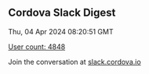 ## Cordova Slack Digest
Thu, 04 Apr 2024 08:20:51 GMT

[User count: 4848](https://cordova.slack.com/)


Join the conversation at [slack.cordova.io](http://slack.cordova.io/)
